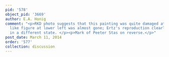 ```yaml
---
pid: '578'
object_pid: '3669'
author: E.A. Honig
comment: "<p>RKD photo suggests that this painting was quite damaged at one point,
  like figure at lower left was almost gone; Ertz's reproduction clearly shows it
  in a different state. </p><p>Mark of Peeter Stas on reverse.</p>"
post_date: March 11, 2014
order: '577'
collection: discussion
---
```

